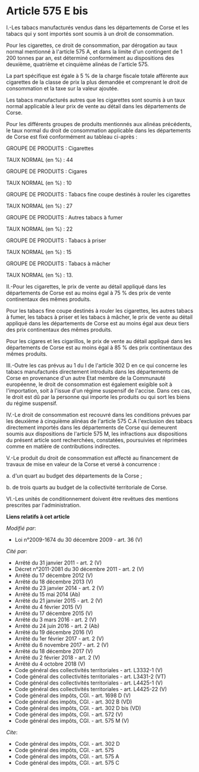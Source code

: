 # Article 575 E bis

I.-Les tabacs manufacturés vendus dans les départements de Corse et les tabacs qui y sont importés sont soumis à un droit de
consommation. 

Pour les cigarettes, ce droit de consommation, par dérogation au taux normal mentionné à l'article 575 A, et dans la limite
d'un contingent de 1 200 tonnes par an, est déterminé conformément au dispositions des deuxième, quatrième et cinquième
alinéas de l'article 575. 

La part spécifique est égale à 5 % de la charge fiscale totale afférente aux cigarettes de la classe de prix la plus demandée
et comprenant le droit de consommation et la taxe sur la valeur ajoutée. 

Les tabacs manufacturés autres que les cigarettes sont soumis à un taux normal applicable à leur prix de vente au détail dans
les départements de Corse. 

Pour les différents groupes de produits mentionnés aux alinéas précédents, le taux normal du droit de consommation applicable
dans les départements de Corse est fixé conformément au tableau ci-après : 

GROUPE DE PRODUITS : Cigarettes 

TAUX NORMAL (en %) : 44 

GROUPE DE PRODUITS : Cigares 

TAUX NORMAL (en %) : 10 

GROUPE DE PRODUITS : Tabacs fine coupe destinés à rouler les cigarettes 

TAUX NORMAL (en %) : 27 

GROUPE DE PRODUITS : Autres tabacs à fumer 

TAUX NORMAL (en %) : 22 

GROUPE DE PRODUITS : Tabacs à priser 

TAUX NORMAL (en %) : 15 

GROUPE DE PRODUITS : Tabacs à mâcher 

TAUX NORMAL (en %) : 13. 

II.-Pour les cigarettes, le prix de vente au détail appliqué dans les départements de Corse est au moins égal à 75 % des prix
de vente continentaux des mêmes produits. 

Pour les tabacs fine coupe destinés à rouler les cigarettes, les autres tabacs à fumer, les tabacs à priser et les tabacs à
mâcher, le prix de vente au détail appliqué dans les départements de Corse est au moins égal aux deux tiers des prix
continentaux des mêmes produits. 

Pour les cigares et les cigarillos, le prix de vente au détail appliqué dans les départements de Corse est au moins égal à 85
% des prix continentaux des mêmes produits. 

III.-Outre les cas prévus au 1 du I de l'article 302 D en ce qui concerne les tabacs manufacturés directement introduits dans
les départements de Corse en provenance d'un autre Etat membre de la Communauté européenne, le droit de consommation est
également exigible soit à l'importation, soit à l'issue d'un régime suspensif de l'accise. Dans ces cas, le droit est dû par
la personne qui importe les produits ou qui sort les biens du régime suspensif. 

IV.-Le droit de consommation est recouvré dans les conditions prévues par les deuxième à cinquième alinéas de l'article 575
C.A l'exclusion des tabacs directement importés dans les départements de Corse qui demeurent soumis aux dispositions de
l'article 575 M, les infractions aux dispositions du présent article sont recherchées, constatées, poursuivies et réprimées
comme en matière de contributions indirectes.

V.-Le produit du droit de consommation est affecté au financement de travaux de mise en valeur de la Corse et versé à
concurrence : 

a. d'un quart au budget des départements de la Corse ; 

b. de trois quarts au budget de la collectivité territoriale de Corse. 

VI.-Les unités de conditionnement doivent être revêtues des mentions prescrites par l'administration.

**Liens relatifs à cet article**

_Modifié par_:

  - Loi n°2009-1674 du 30 décembre 2009 - art. 36 (V)

_Cité par_:

  - Arrêté du 31 janvier 2011 - art. 2 (V)
  - Décret n°2011-2081 du 30 décembre 2011 - art. 2 (V)
  - Arrêté du 17 décembre 2012 (V)
  - Arrêté du 18 décembre 2013 (V)
  - Arrêté du 23 janvier 2014 - art. 2 (V)
  - Arrêté du 15 mai 2014 (Ab)
  - Arrêté du 21 janvier 2015 - art. 2 (V)
  - Arrêté du 4 février 2015 (V)
  - Arrêté du 17 décembre 2015 (V)
  - Arrêté du 3 mars 2016 - art. 2 (V)
  - Arrêté du 24 juin 2016 - art. 2 (Ab)
  - Arrêté du 19 décembre 2016 (V)
  - Arrêté du 1er février 2017 - art. 2 (V)
  - Arrêté du 6 novembre 2017 - art. 2 (V)
  - Arrêté du 18 décembre 2017 (V)
  - Arrêté du 2 février 2018 - art. 2 (V)
  - Arrêté du 4 octobre 2018 (V)
  - Code général des collectivités territoriales - art. L3332-1 (V)
  - Code général des collectivités territoriales - art. L3431-2 (VT)
  - Code général des collectivités territoriales - art. L4425-1 (V)
  - Code général des collectivités territoriales - art. L4425-22 (V)
  - Code général des impôts, CGI. - art. 1698 D (V)
  - Code général des impôts, CGI. - art. 302 B (VD)
  - Code général des impôts, CGI. - art. 302 D bis (VD)
  - Code général des impôts, CGI. - art. 572 (V)
  - Code général des impôts, CGI. - art. 575 M (V)

_Cite_:

  - Code général des impôts, CGI. - art. 302 D
  - Code général des impôts, CGI. - art. 575
  - Code général des impôts, CGI. - art. 575 A
  - Code général des impôts, CGI. - art. 575 C
